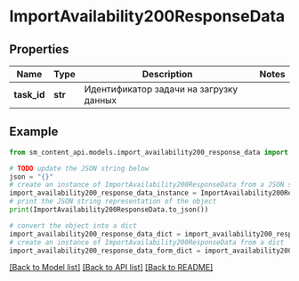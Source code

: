 # ImportAvailability200ResponseData


## Properties

Name | Type | Description | Notes
------------ | ------------- | ------------- | -------------
**task_id** | **str** | Идентификатор задачи на загрузку данных | 

## Example

```python
from sm_content_api.models.import_availability200_response_data import ImportAvailability200ResponseData

# TODO update the JSON string below
json = "{}"
# create an instance of ImportAvailability200ResponseData from a JSON string
import_availability200_response_data_instance = ImportAvailability200ResponseData.from_json(json)
# print the JSON string representation of the object
print(ImportAvailability200ResponseData.to_json())

# convert the object into a dict
import_availability200_response_data_dict = import_availability200_response_data_instance.to_dict()
# create an instance of ImportAvailability200ResponseData from a dict
import_availability200_response_data_form_dict = import_availability200_response_data.from_dict(import_availability200_response_data_dict)
```
[[Back to Model list]](../README.md#documentation-for-models) [[Back to API list]](../README.md#documentation-for-api-endpoints) [[Back to README]](../README.md)



